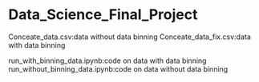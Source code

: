 # Data_Science_Final_Project
Conceate_data.csv:data without data binning 
Conceate_data_fix.csv:data with data binning 
 
run_with_binning_data.ipynb:code on data with data binning 
run_without_binning_data.ipynb:code on data without data binning 
